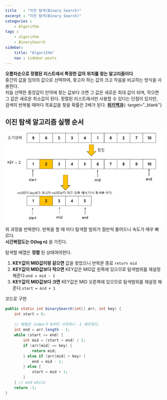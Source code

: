 ```yaml
---
title   : "이진 탐색(Binary Search)"
excerpt : "이진 탐색(Binary Search)"
categories : 
    - Algorithm
tags : 
    - algorithm
    - BinarySearch
sidebar:
    title: "Algorithm"
    nav : sidebar-posts
---
```


__오름차순으로 정렬된 리스트에서 특정한 값의 위치를 찾는 알고리즘이다__  
중간의 값을 임의의 값으로 선택하여, 찾고자 하는 값의 크고 작음을 비교하는 방식을 사용한다.  
처음 선택한 중앙값이 만약에 찾는 값보다 크면 그 값은 새로운 최대 값이 되며, 작으면 그 값은 새로운 최소값이 된다. 정렬된 리스트에서만 사용할 수 있다는 단점이 있지만, 검색이 반복될 때마다 목표값을 찾을 확률은 2배가 된다. 
[__위키백과__](https://ko.wikipedia.org/wiki/%EC%9D%B4%EC%A7%84_%EA%B2%80%EC%83%89_%EC%95%8C%EA%B3%A0%EB%A6%AC%EC%A6%98){: target="_blank"}  

## 이진 탐색 알고리즘 실행 순서
![이진탐색](/assets/img/algorithm/bs.PNG) 
위 과정을 반복한다. 반복을 할 때 마다 탐색할 범위가 절반씩 줄어드니 속도가 매우 빠르다.   
__시간복잡도는 O(log n)__ 을 가진다.  

탐색할 배열은 __정렬__ 된 상태여야한다.  
1. __KEY값이 MID값이랑 같으면__ 값을 찾았으니 반복문 종료 `return mid`
2. __KEY값이 MID값보다 작으면__ KEY값은 MID값 왼쪽에 있으므로 탐색범위를 재설정 해준다.`end = mid - 1`
3. __KEY값이 MID값보다 크면__ KEY값은 MID 오른쪽에 있으므로 탐색범위를 재설정 해준다.`start = mid + 1`

코드로 구현
```java
public static int binarySearch(int[] arr, int key) {
    int start = 0; 

    // 배열은 index가 0부터 시작하니 -1 해주었다.
    int end = arr.length - 1;
    while (start <= end) {
        int mid = (start + end) / 2;
        if (arr[mid] == key) {
            return mid;
        } else if (arr[mid] > key) {
            end = mid - 1;
        } else {
            start = mid + 1;
        }
    } // end while
    return -1;
}
```
